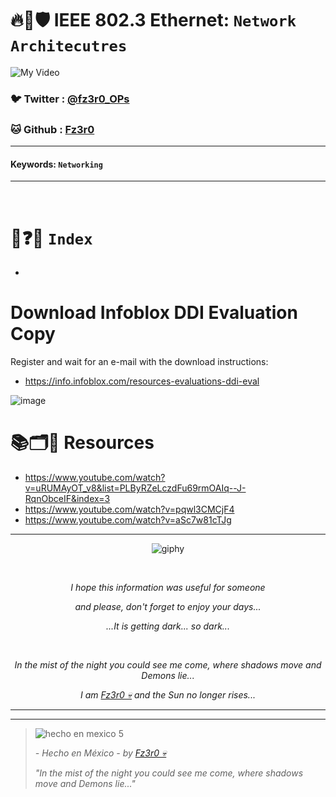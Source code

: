 # 🔥🧱🛡️ IEEE 802.3 Ethernet: `Network Architecutres`

![My Video](https://user-images.githubusercontent.com/94720207/165892585-b830998d-d7c5-43b4-a3ad-f71a07b9077e.gif)

### 🐦 Twitter  : [@fz3r0_OPs](https://twitter.com/Fz3r0_OPs)
### 🐱 Github  : [Fz3r0](https://github.com/fz3r0) 

---
 
#### Keywords: `Networking` 

---

<br>

# 📝❓📄 `Index`

- 

# Download Infoblox DDI Evaluation Copy

Register and wait for an e-mail with the download instructions: 

- https://info.infoblox.com/resources-evaluations-ddi-eval

![image](https://github.com/user-attachments/assets/32d82b46-e924-4173-8d86-4f2ff0ba080e)


# 📚🗂️🎥 Resources

- https://www.youtube.com/watch?v=uRUMAyOT_v8&list=PLByRZeLczdFu69rmOAIq--J-RqnObceIF&index=3
- https://www.youtube.com/watch?v=pqwl3CMCjF4
- https://www.youtube.com/watch?v=aSc7w81cTJg
  
---

<span align="center"> <p align="center"> ![giphy](https://user-images.githubusercontent.com/94720207/166587250-292d9a9f-e590-4c25-a678-d457e2268e85.gif) </p> </span> 



&nbsp;

<span align="center"> <p align="center"> _I hope this information was useful for someone_ </p> </span> 
<span align="center"> <p align="center"> _and please, don't forget to enjoy your days..._ </p> </span> 
<span align="center"> <p align="center"> _...It is getting dark... so dark..._ </p> </span> 

&nbsp;

<span align="center"> <p align="center"> _In the mist of the night you could see me come, where shadows move and Demons lie..._ </p> </span> 
<span align="center"> <p align="center"> _I am [Fz3r0 💀](https://github.com/Fz3r0/) and the Sun no longer rises..._ </p> </span> 

---






---

> ![hecho en mexico 5](https://user-images.githubusercontent.com/94720207/166068790-fa1f243d-2db9-4810-a6e4-eb3c4ad23700.png)
>
> _- Hecho en México - by [Fz3r0 💀](https://github.com/Fz3r0/)_  
>
> _"In the mist of the night you could see me come, where shadows move and Demons lie..."_ 





